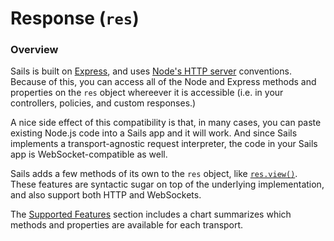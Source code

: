 # Response (`res`)


### Overview

Sails is built on [Express](), and uses [Node's HTTP server]() conventions.  Because of this, you can access all of the Node and Express methods and properties on the `res` object whereever it is accessible (i.e. in your controllers, policies, and custom responses.)

A nice side effect of this compatibility is that, in many cases, you can paste existing Node.js code into a Sails app and it will work.  And since Sails implements a transport-agnostic request interpreter, the code in your Sails app is WebSocket-compatible as well.

Sails adds a few methods of its own to the `res` object, like [`res.view()`]().  These features are syntactic sugar on top of the underlying implementation, and also support both HTTP and WebSockets.

The [Supported Features]() section includes a chart summarizes which methods and properties are available for each transport.




<docmeta name="uniqueID" value="res550242">
<docmeta name="displayName" value="Response (`res`)">
<docmeta name="stabilityIndex" value="3">

